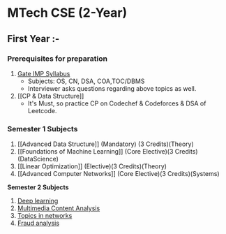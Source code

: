 # MTech CSE (2-Year)

## First Year :-

### Prerequisites for preparation

1. [Gate IMP Syllabus](../GATE%20Prep/Gate%20IMP%20Syllabus.md)
	- Subjects: OS, CN, DSA, COA,TOC/DBMS 
	- Interviewer asks questions regarding above topics as well.
2. [[CP & Data Structure]]
	- It's Must, so practice CP on Codechef & Codeforces & DSA of Leetcode.

### Semester 1 Subjects

1. [[Advanced Data Structure]] (Mandatory) (3 Credits)(Theory)
2. [[Foundations of Machine Learning]] (Core Elective)(3 Credits)(DataScience)
3. [[Linear Optimization]] (Elective)(3 Credits)(Theory)
4. [[Advanced Computer Networks]] (Core Elective)(3 Credits)(Systems)

**Semester 2 Subjects**

1. [Deep learning](IITH/Deep%20learning.md)
2. [Multimedia Content Analysis](Multimedia%20Content%20Analysis.md)
3. [Topics in networks](Topics%20in%20networks.md)
4. [Fraud analysis](Fraud%20analysis.md)


